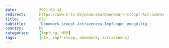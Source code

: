 ```yaml
---
date:          2021-04-14
redirect:      https://www.n-tv.de/panorama/Daenemark-stoppt-Astrazeneca-Impfungen-endgueltig-article22489707.html
title:         ntv
subtitle:      'Dänemark stoppt Astrazeneca-Impfungen endgültig'
country:       DE
categories:    [Impfung, MSM]
tags:          [ntv, impf-stopp, dänemark, astrazeneca]
---
```

